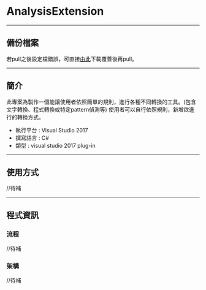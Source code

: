 # AnalysisExtension

---
## 備份檔案
若pull之後設定檔錯誤，可直接[由此](https://drive.google.com/open?id=14h49ToCWZFHumW9r-jl-CvW-kbaIhVfM)下載覆蓋後再pull。

---
## 簡介
此專案為製作一個能讓使用者依照簡單的規則，進行各種不同轉換的工具。(包含文字轉換、程式轉換或特定pattern偵測等)
使用者可以自行依照規則，新增欲進行的轉換方式。
- 執行平台 : Visual Studio 2017
- 撰寫語言 : C#
- 類型 : visual studio 2017 plug-in
---
## 使用方式
//待補

---
## 程式資訊
### 流程
//待補
### 架構
//待補


